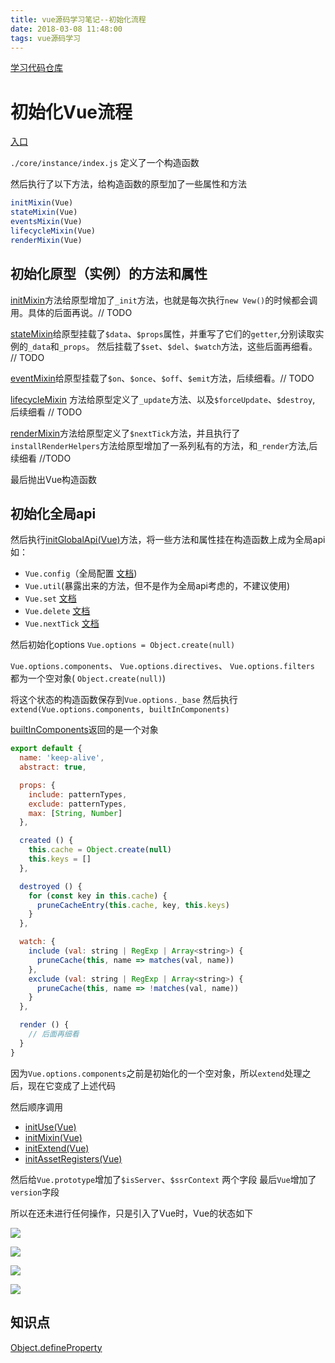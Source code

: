 ```yaml
---
title: vue源码学习笔记--初始化流程
date: 2018-03-08 11:48:00
tags: vue源码学习
---
```

[学习代码仓库](https://github.com/cky917/vue-source-code-study)

<!-- more -->

# 初始化Vue流程

[入口](https://github.com/vuejs/vue/blob/dev/src/core/index.js)

`./core/instance/index.js`
定义了一个构造函数

然后执行了以下方法，给构造函数的原型加了一些属性和方法

```javascript
initMixin(Vue)
stateMixin(Vue)
eventsMixin(Vue)
lifecycleMixin(Vue)
renderMixin(Vue)
```

## 初始化原型（实例）的方法和属性

[initMixin](https://github.com/vuejs/vue/blob/dev/src/core/instance/init.js)方法给原型增加了`_init`方法，也就是每次执行`new Vew()`的时候都会调用。具体的后面再说。// TODO

[stateMixin](https://github.com/vuejs/vue/blob/dev/src/core/instance/state.js)给原型挂载了`$data`、`$props`属性，并重写了它们的`getter`,分别读取实例的`_data`和`_props`。
然后挂载了`$set`、`$del`、`$watch`方法，这些后面再细看。 // TODO

[eventMixin](https://github.com/vuejs/vue/blob/dev/src/core/instance/events.js)给原型挂载了`$on`、`$once`、`$off`、`$emit`方法，后续细看。// TODO

[lifecycleMixin](https://github.com/vuejs/vue/blob/dev/src/core/instance/lifecycle.js) 方法给原型定义了`_update`方法、以及`$forceUpdate`、`$destroy`, 后续细看 // TODO

[renderMixin](https://github.com/vuejs/vue/blob/dev/src/core/instance/render.js)方法给原型定义了`$nextTick`方法，并且执行了`installRenderHelpers`方法给原型增加了一系列私有的方法，和`_render`方法,后续细看 //TODO

最后抛出Vue构造函数

## 初始化全局api

然后执行[initGlobalApi(Vue)](https://github.com/vuejs/vue/blob/dev/src/core/global-api/index.js)方法，将一些方法和属性挂在构造函数上成为全局api
如：

- `Vue.config`（全局配置 [文档](https://cn.vuejs.org/v2/api/#silent))
- `Vue.util`(暴露出来的方法，但不是作为全局api考虑的，不建议使用)
- `Vue.set` [文档](https://cn.vuejs.org/v2/api/#Vue-set)
- `Vue.delete` [文档](https://cn.vuejs.org/v2/api/#Vue-delete)
- `Vue.nextTick` [文档](https://cn.vuejs.org/v2/api/#Vue-nextTick)

然后初始化options
`Vue.options = Object.create(null)`

`Vue.options.components`、
`Vue.options.directives`、
`Vue.options.filters` 都为一个空对象( `Object.create(null)`)

将这个状态的构造函数保存到`Vue.options._base`
然后执行
`extend(Vue.options.components, builtInComponents)`

[builtInComponents](https://github.com/vuejs/vue/blob/dev/src/core/components/keep-alive.js)返回的是一个对象

```javascript
export default {
  name: 'keep-alive',
  abstract: true,

  props: {
    include: patternTypes,
    exclude: patternTypes,
    max: [String, Number]
  },

  created () {
    this.cache = Object.create(null)
    this.keys = []
  },

  destroyed () {
    for (const key in this.cache) {
      pruneCacheEntry(this.cache, key, this.keys)
    }
  },

  watch: {
    include (val: string | RegExp | Array<string>) {
      pruneCache(this, name => matches(val, name))
    },
    exclude (val: string | RegExp | Array<string>) {
      pruneCache(this, name => !matches(val, name))
    }
  },

  render () {
    // 后面再细看
  }
}
```
因为`Vue.options.components`之前是初始化的一个空对象，所以`extend`处理之后，现在它变成了上述代码

然后顺序调用

- [initUse(Vue)](https://github.com/vuejs/vue/blob/dev/src/core/global-api/use.js)
- [initMixin(Vue)](https://github.com/vuejs/vue/blob/dev/src/core/global-api/mixin.js)
- [initExtend(Vue)](https://github.com/vuejs/vue/blob/dev/src/core/global-api/extend.js)
- [initAssetRegisters(Vue)](https://github.com/vuejs/vue/blob/dev/src/core/global-api/assets.js)

然后给`Vue.prototype`增加了`$isServer`、`$ssrContext`
两个字段
最后`Vue`增加了`version`字段

所以在还未进行任何操作，只是引入了Vue时，Vue的状态如下

![](../public/images/1.png)

![](../public/images/2.png)

![](../public/images/3.png)

![](../public/images/4.png)

## 知识点

[Object.defineProperty](https://developer.mozilla.org/zh-CN/docs/Web/JavaScript/Reference/Global_Objects/Object/defineProperty)